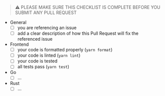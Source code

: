 > ⚠️ PLEASE MAKE SURE THIS CHECKLIST IS COMPLETE BEFORE YOU SUBMIT ANY PULL
> REQUEST

- General
  - [ ] you are referencing an issue
  - [ ] add a clear description of how this Pull Request will fix the referenced
        issue
- Frontend
  - [ ] your code is formatted properly (`yarn format`)
  - [ ] your code is linted (`yarn lint`)
  - [ ] your code is tested
  - [ ] all tests pass (`yarn test`)
- Go
  - [ ] ...
- Rust
  - [ ] ...
